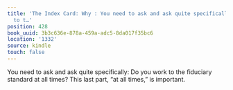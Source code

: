 ```yaml
---
title: 'The Index Card: Why : You need to ask and ask quite specifically: Do you work
  to t…'
position: 428
book_uuid: 3b3c636e-878a-459a-adc5-8da017f35bc6
location: '1332'
source: kindle
touch: false
---
```


You need to ask and ask quite specifically: Do you work to the fiduciary standard at all times? This last part, “at all times,” is important.